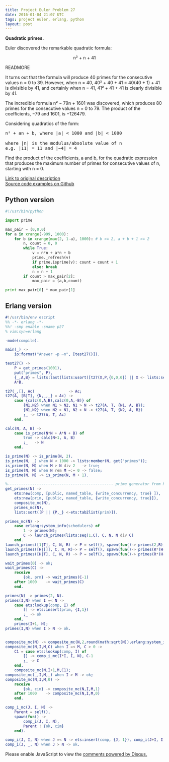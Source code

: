 ```yaml
---
title: Project Euler Problem 27
date: 2016-01-04 21:07 UTC
tags: project euler, erlang, python
layout: post
---
```


<b>Quadratic primes.</b>

Euler discovered the remarkable quadratic formula:

<p style="text-align:center">
n² + n + 41
</p>

READMORE

It turns out that the formula will produce 40 primes for the consecutive values n = 0 to 39. However, when n = 40, 40² + 40 + 41 = 40(40 + 1) + 41 is divisible by 41, and certainly when n = 41, 41² + 41 + 41 is clearly divisible by 41.

The incredible formula  n² − 79n + 1601 was discovered, which produces 80 primes for the consecutive values n = 0 to 79. The product of the coefficients, −79 and 1601, is −126479.

Considering quadratics of the form:

<pre>
n² + an + b, where |a| < 1000 and |b| < 1000

where |n| is the modulus/absolute value of n
e.g. |11| = 11 and |−4| = 4
</pre>

Find the product of the coefficients, a and b, for the quadratic expression that produces the maximum number of primes for consecutive values of n, starting with n = 0.

[Link to original description](https://projecteuler.net/problem=27)<br/>
[Source code examples on Github](https://github.com/mijkenator/pr_euler/tree/master/p27)<br>

## Python version
```python
#!/usr/bin/python

import prime

max_pair = (0,0,0)
for a in xrange(-999, 1000):
    for b in xrange(max(2, 1-a), 1000): # b >= 2, a + b + 1 >= 2
        n, count = 0, 0
        while True:
            v = n*n + a*n + b
            prime._refresh(v)
            if prime.isprime(v): count = count + 1
            else: break
            n = n + 1
        if count > max_pair[2]:
            max_pair = (a,b,count)

print max_pair[0] * max_pair[1]

```

## Erlang version
```erlang
#!/usr/bin/env escript
%% -*- erlang -*-
%%! -smp enable -sname p27
% vim:syn=erlang

-mode(compile).

main(_) -> 
    io:format("Answer ~p ~n", [test27()]).

test27() ->
    P = get_primes(1001),
    put("primes", P),
    {_,A,B} = lists:last(lists:usort([t27(X,P,{0,0,0}) || X <- lists:seq(-1000, 1000)])),
    A*B.

t27(_,[], Ac)               -> Ac;
t27(A, [B|T], {N,_,_} = Ac) ->
    case {calc(0,A,B),calc(0,A,-B)} of
        {N1,N2} when N1 > N2, N1 > N -> t27(A, T, {N1, A, B});
        {N1,N2} when N2 > N1, N2 > N -> t27(A, T, {N2, A, B})
        ;_ -> t27(A, T, Ac)
    end.

calc(N, A, B) ->
    case is_prime(N*N + A*N + B) of
        true -> calc(N+1, A, B)
        ;_   -> N
    end.

is_prime(N) -> is_prime(N, 2).
is_prime(N, _) when N < 1000 -> lists:member(N, get("primes"));
is_prime(N, M) when M > N div 2   -> true;
is_prime(N, M) when N rem M =:= 0 -> false;
is_prime(N, M) -> is_prime(N, M + 1).

%----------------------------------------------- prime generator from Project Euler 10 (version 5 ---------------------------)
get_primes(N) ->
    ets:new(comp, [public, named_table, {write_concurrency, true} ]),
    ets:new(prim, [public, named_table, {write_concurrency, true}]),
    composite_mc(N),
    primes_mc(N),
    lists:sort([P || {P,_} <-ets:tab2list(prim)]).

primes_mc(N) ->
    case erlang:system_info(schedulers) of
        1 -> primes(N);
        C -> launch_primes(lists:seq(1,C), C, N, N div C)
    end.
launch_primes([1|T], C, N, R) -> P = self(), spawn(fun()-> primes(2,R), P ! {ok, prm} end), launch_primes(T, C, N, R);
launch_primes([H|[]], C, N, R)-> P = self(), spawn(fun()-> primes(R*(H-1)+1,N), P ! {ok, prm} end), wait_primes(C);
launch_primes([H|T], C, N, R) -> P = self(), spawn(fun()-> primes(R*(H-1)+1,R*H), P ! {ok, prm} end), launch_primes(T, C, N, R).

wait_primes(0) -> ok;
wait_primes(C) ->
    receive
        {ok, prm} -> wait_primes(C-1)
    after 1000    -> wait_primes(C)
    end.

primes(N) -> primes(2, N).
primes(I,N) when I =< N ->
    case ets:lookup(comp, I) of
        [] -> ets:insert(prim, {I,1})
        ;_ -> ok
    end,
    primes(I+1, N);
primes(I,N) when I > N -> ok.


composite_mc(N) -> composite_mc(N,2,round(math:sqrt(N)),erlang:system_info(schedulers)).
composite_mc(N,I,M,C) when I =< M, C > 0 ->
    C1 = case ets:lookup(comp, I) of
        [] -> comp_i_mc(I*I, I, N), C-1
        ;_ -> C
    end,
    composite_mc(N,I+1,M,C1);
composite_mc(_,I,M,_) when I > M -> ok;
composite_mc(N,I,M,0) ->
    receive
        {ok, cim} -> composite_mc(N,I,M,1)
    after 1000    -> composite_mc(N,I,M,0)
    end.

comp_i_mc(J, I, N) -> 
    Parent = self(),
    spawn(fun() ->
        comp_i(J, I, N),
        Parent ! {ok, cim}
    end).

comp_i(J, I, N) when J =< N -> ets:insert(comp, {J, 1}), comp_i(J+I, I, N);
comp_i(J, _, N) when J > N -> ok.

```

<div id="disqus_thread"></div>
<script>
/**
* RECOMMENDED CONFIGURATION VARIABLES: EDIT AND UNCOMMENT THE SECTION BELOW TO INSERT DYNAMIC VALUES FROM YOUR PLATFORM OR CMS.
* LEARN WHY DEFINING THESE VARIABLES IS IMPORTANT: https://disqus.com/admin/universalcode/#configuration-variables
*/
/*
var disqus_config = function () {
    this.page.url = '2016/01/04/project-euler-problem-27/'; // Replace PAGE_URL with your page's canonical URL variable
    this.page.identifier = 'pep27'; // Replace PAGE_IDENTIFIER with your page's unique identifier variable
};
*/
(function() { // DON'T EDIT BELOW THIS LINE
var d = document, s = d.createElement('script');

s.src = '//mijkenator.disqus.com/embed.js';

s.setAttribute('data-timestamp', +new Date());
(d.head || d.body).appendChild(s);
})();
</script>
<noscript>Please enable JavaScript to view the <a href="https://disqus.com/?ref_noscript" rel="nofollow">comments powered by Disqus.</a></noscript>



